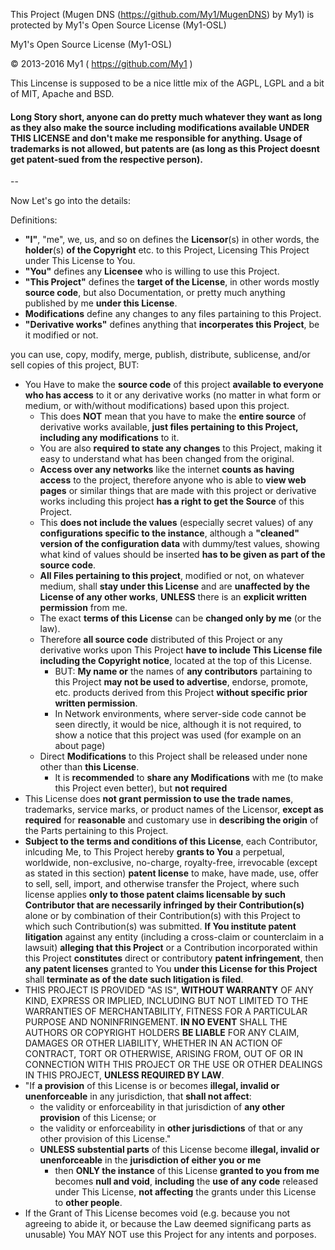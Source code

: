 This Project (Mugen DNS (https://github.com/My1/MugenDNS) by My1) is protected by My1's Open Source License (My1-OSL)


My1's Open Source License (My1-OSL)

© 2013-2016 My1 ( https://github.com/My1 )

This Lincense is supposed to be a nice little mix of the AGPL, LGPL and a bit of MIT, Apache and BSD.

#### Long Story short, anyone can do pretty much whatever they want as long as they also make the source including modifications available UNDER THIS LICENSE and don't make me responsible for anything. Usage of trademarks is not allowed, but patents are (as long as this Project doesnt get patent-sued from the respective person).
--

Now Let's go into the details:

Definitions:

* **"I"**, "me", we, us, and so on defines the **Licensor**(s) in other words, the **holder**(s) **of the Copyright** etc. to this Project, Licensing This Project under This License to You.
* **"You"** defines any **Licensee** who is willing to use this Project.
* **"This Project"** defines the **target of the License**, in other words mostly **source code**, but also Documentation, or pretty much anything published by me **under this License**.
* **Modifications** define any changes to any files partaining to this Project.
* **"Derivative works"** defines anything that **incorperates this Project**, be it modified or not.

you can use, copy, modify, merge, publish, distribute, sublicense, and/or sell copies of this project, BUT:

* You Have to make the **source code** of this project **available to everyone 
    who has access** to it or any derivative works (no matter in what form or medium, or with/without modifications)
    based upon this project.
  * This does **NOT** mean that you have to make the **entire source** of derivative works available, 
    **just files pertaining to this Project, including any modifications** to it.
  * You are also **required to state any changes** to this Project,
    making it easy to understand what has been changed from the original.
  * **Access over any networks** like the internet **counts as having access** to the project, 
    therefore anyone who is able to **view web pages** or similar things that are made with this project 
    or derivative works including this project **has a right to get the Source** of this Project.
  * This **does not include the values** (especially secret values) of any **configurations specific to the instance**, 
    although a **"cleaned" version of the configuration data** with dummy/test values, 
    showing what kind of values should be inserted **has to be given as part of the source code**.
  * **All Files pertaining to this project**, modified or not, on whatever medium, shall **stay under 
    this License** and are **unaffected by the License of any other works**, 
    **UNLESS** there is an **explicit written permission** from me.
  * The exact **terms of this License** can be **changed only by me** (or the law).
  * Therefore **all source code** distributed of this Project or any derivative works upon This Project
    **have to include This License file including the Copyright notice**, located at the top of this License.
    * BUT: **My name or** the names of **any contributors** partaining to this Project **may not be used to advertise**, 
      endorse, promote, etc. products derived from this Project **without specific prior written permission**.
    * In Network environments, where server-side code cannot be seen directly, it would be nice, although it is not required, 
      to show a notice that this project was used (for example on an about page)
  * Direct **Modifications** to this Project shall be released under none other than **this License**.
    * It is **recommended** to **share any Modifications** with me (to make this Project even better), but **not required**
* This License does **not grant permission to use the trade names**,
     trademarks, service marks, or product names of the Licensor,
     **except as required** for **reasonable** and customary use in **describing the
     origin** of the Parts pertaining to this Project.
* **Subject to the terms and conditions of this License**, 
     each Contributor, inlcuding Me, to This Project hereby **grants to You** a perpetual,
     worldwide, non-exclusive, no-charge, royalty-free, irrevocable
     (except as stated in this section) **patent license** to make, have made,
     use, offer to sell, sell, import, and otherwise transfer the Project,
     where such license applies **only to those patent claims licensable
     by such Contributor that are necessarily infringed by their
     Contribution(s)** alone or by combination of their Contribution(s)
     with this Project to which such Contribution(s) was submitted. **If You
     institute patent litigation** against any entity (including a
     cross-claim or counterclaim in a lawsuit) **alleging that this Project**
     or a Contribution incorporated within this Project **constitutes** direct
     or contributory **patent infringement**, then **any patent licenses**
     granted to You **under this License for this Project** shall **terminate
     as of the date such litigation is filed**.
* THIS PROJECT IS PROVIDED "AS IS", **WITHOUT WARRANTY** OF ANY KIND, EXPRESS OR
     IMPLIED, INCLUDING BUT NOT LIMITED TO THE WARRANTIES OF MERCHANTABILITY,
     FITNESS FOR A PARTICULAR PURPOSE AND NONINFRINGEMENT. **IN NO EVENT** SHALL THE
     AUTHORS OR COPYRIGHT HOLDERS **BE LIABLE** FOR ANY CLAIM, DAMAGES OR OTHER
     LIABILITY, WHETHER IN AN ACTION OF CONTRACT, TORT OR OTHERWISE, ARISING FROM,
     OUT OF OR IN CONNECTION WITH THIS PROJECT OR THE USE OR OTHER DEALINGS IN 
     THIS PROJECT, **UNLESS REQUIRED BY LAW**.
* "If **a provision** of this License is or becomes **illegal, invalid or unenforceable** in any jurisdiction, that **shall not affect**:
  * the validity or enforceability in that jurisdiction of **any other provision** of this License; or
  * the validity or enforceability in **other jurisdictions** of that or any other provision of this License."
  * **UNLESS substential parts** of this License become **illegal, invalid or unenforceable** in the **jurisdiction of either you or me**
    * then **ONLY the instance** of this License **granted to you from me** becomes **null and void**, **including** the **use of any code** released under This License, **not affecting** the grants under this License to **other people**.
* If the Grant of This License becomes void (e.g. because you not agreeing to abide it, or because the Law deemed significang parts as unusable) You MAY NOT use this Project for any intents and porposes.
